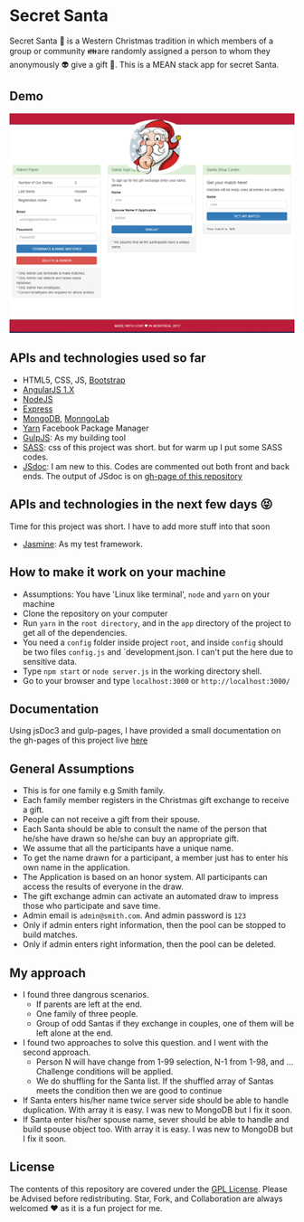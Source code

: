 # Secret Santa
Secret Santa :santa: is a Western Christmas tradition in which members of a group or community :family:are randomly assigned a person to whom they anonymously :alien: give a gift :gift:. This is a MEAN stack app for secret Santa.

## Demo
![homepage](doc-images/secret_santa_app.PNG)

## APIs and technologies used so far
- HTML5, CSS, JS, [Bootstrap](http://getbootstrap.com/)
- [AngularJS 1.X](https://angularjs.org/)
- [NodeJS](https://nodejs.org/en/)
- [Express](http://expressjs.com/)
- [MongoDB](https://www.mongodb.org/), [MonngoLab](https://mlab.com/welcome/)
- [Yarn](https://yarnpkg.com/lang/en/) Facebook Package Manager
- [GulpJS](http://gulpjs.com/): As my building tool
- [SASS](http://sass-lang.com/): css of this project was short. but for warm up I put some SASS codes.
- [JSdoc](http://usejsdoc.org/): I am new to this. Codes are commented out both front and back ends. The output of JSdoc is on [gh-page of this repository](https://alireza-saberi.github.io/secret-santa/)

## APIs and technologies in the next few days :stuck_out_tongue_closed_eyes:
Time for this project was short. I have to add more stuff into that soon

- [Jasmine](https://jasmine.github.io/): As my test framework.

## How to make it work on your machine
- Assumptions: You have 'Linux like terminal', `node` and `yarn` on your machine
- Clone the repository on your computer
- Run `yarn` in the `root directory`, and in the `app` directory of the project to get all of the dependencies.
- You need a `config` folder inside project `root`, and inside `config` should be two files `config.js` and `development.json. I can't put the here due to sensitive data.
- Type `npm start` or `node server.js` in the working directory shell.
- Go to your browser and type `localhost:3000` or `http://localhost:3000/`

## Documentation
Using jsDoc3 and gulp-pages, I have provided a small documentation on the gh-pages of this project live [here](https://alireza-saberi.github.io/secret-santa/)

## General Assumptions
- This is for one family e.g Smith family. 
- Each family member registers in the Christmas gift exchange to receive a gift.
- People can not receive a gift from their spouse. 
- Each Santa should be able to consult the name of the person that he/she have drawn so he/she can buy an appropriate gift. 
-	We assume that all the participants have a unique name. 
-	To get the name drawn for a participant, a member just has to enter his own name in the application. 
-	The Application is based on an honor system.  All participants can access the results of everyone in the draw. 
- The gift exchange admin can activate an automated draw to impress those who participate and save time.
- Admin email is `admin@smith.com`. And admin password is `123`
- Only if admin enters right information, then the pool can be stopped to build matches. 
- Only if admin enters right information, then the pool can be deleted. 

## My approach
- I found three dangrous scenarios.
  *  If parents are left at the end.
  *  One family of three people.
  *  Group of odd Santas if they exchange in couples, one of them will be left alone at the end.
- I found two approaches to solve this question. and I went with the second approach.
  * Person N will have change from 1-99 selection, N-1 from 1-98, and ... Challenge conditions will be applied.
  * We do shuffling for the Santa list. If the shuffled array of Santas meets the condition then we are good to continue
- If Santa enters his/her name twice server side should be able to handle duplication. With array it is easy. I was new to MongoDB but I fix it soon.
- If Santa enter his/her spouse name, sever should be able to handle and build spouse object too. With array it is easy. I was new to MongoDB but I fix it soon.

## License
The contents of this repository are covered under the [GPL License](LICENSE.txt). Please be Advised before redistributing.
Star, Fork, and Collaboration are always welcomed  :heart: as it is a fun project for me.
